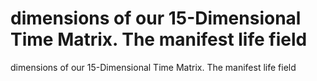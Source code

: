 # dimensions of our 15-Dimensional Time Matrix. The manifest life field

dimensions of our 15-Dimensional Time Matrix. The manifest life field